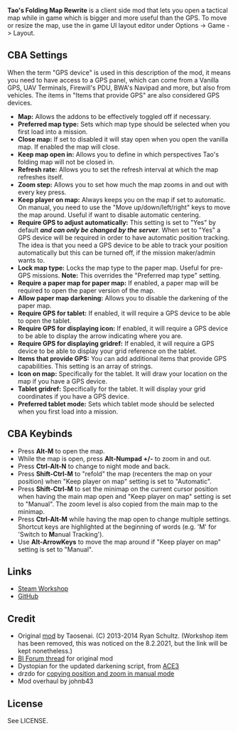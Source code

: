 **Tao's Folding Map Rewrite** is a client side mod that lets you open a tactical map while in game which is bigger and more useful than the GPS. To move or resize the map, use the in game UI layout editor under Options -> Game -> Layout.

<h2>CBA Settings</h2>

When the term "GPS device" is used in this description of the mod, it means you need to have access to a GPS panel, which can come from a Vanilla GPS, UAV Terminals, Firewill's PDU, BWA's Navipad and more, but also from vehicles.
The items in "Items that provide GPS" are also considered GPS devices.

* **Map:** Allows the addons to be effectively toggled off if necessary.
* **Preferred map type:** Sets which map type should be selected when you first load into a mission.
* **Close map:** If set to disabled it will stay open when you open the vanilla map. If enabled the map will close.
* **Keep map open in:** Allows you to define in which perspectives Tao's folding map will not be closed in.
* **Refresh rate:** Allows you to set the refresh interval at which the map refreshes itself.
* **Zoom step:** Allows you to set how much the map zooms in and out with every key press.
* **Keep player on map:** Always keeps you on the map if set to automatic. On manual, you need to use the "Move up/down/left/right" keys to move the map around. Useful if want to disable automatic centering.
* **Require GPS to adjust automatically:** This setting is set to "Yes" by default ***and can only be changed by the server***.
When set to "Yes" a GPS device will be required in order to have automatic position tracking. The idea is that you need a GPS device to be able to track your position automatically but this can be turned off, if the mission maker/admin wants to.
* **Lock map type:** Locks the map type to the paper map. Useful for pre-GPS missions. **Note:** This overrides the "Preferred map type" setting.
* **Require a paper map for paper map:** If enabled, a paper map will be required to open the paper version of the map.
* **Allow paper map darkening:** Allows you to disable the darkening of the paper map.
* **Require GPS for tablet:** If enabled, it will require a GPS device to be able to open the tablet.
* **Require GPS for displaying icon:** If enabled, it will require a GPS device to be able to display the arrow indicating where you are.
* **Require GPS for displaying gridref:** If enabled, it will require a GPS device to be able to display your grid reference on the tablet.
* **Items that provide GPS:** You can add additional items that provide GPS capabilities. This setting is an array of strings.
* **Icon on map:** Specifically for the tablet. It will draw your location on the map if you have a GPS device.
* **Tablet gridref:** Specifically for the tablet. It will display your grid coordinates if you have a GPS device.
* **Preferred tablet mode:** Sets which tablet mode should be selected when you first load into a mission.

<h2>CBA Keybinds</h2>

* Press **Alt-M** to open the map.
* While the map is open, press **Alt-Numpad +/-** to zoom in and out.
* Press **Ctrl-Alt-N** to change to night mode and back.
* Press **Shift-Ctrl-M** to "refold" the map (recenters the map on your position) when "Keep player on map" setting is set to "Automatic".
* Press **Shift-Ctrl-M** to set the minimap on the current cursor position when having the main map open and "Keep player on map" setting is set to "Manual". The zoom level is also copied from the main map to the minimap.
* Press **Ctrl-Alt-M** while having the map open to change multiple settings. Shortcut keys are highlighted at the beginning of words (e.g. 'M' for 'Switch to **M**anual Tracking').
* Use **Alt-ArrowKeys** to move the map around if "Keep player on map" setting is set to "Manual".

<h2>Links</h2>

* [Steam Workshop](https://steamcommunity.com/sharedfiles/filedetails/?id=2110586494)
* [GitHub](https://github.com/johnb432/Tao-folding-map)

<h2>Credit</h2>

* Original [mod](https://steamcommunity.com/sharedfiles/filedetails/?id=1207709270&searchtext=tao%27s) by Taosenai. (C) 2013-2014 Ryan Schultz. (Workshop item has been removed, this was noticed on the 8.2.2021, but the link will be kept nonetheless.)
* [BI Forum thread](http://forums.bistudio.com/showthread.php?148517-Tao-Folding-Map) for original mod
* Dystopian for the updated darkening script, from [ACE3](https://github.com/acemod/ACE3/blob/master/addons/map/functions/fnc_determineMapLight.sqf)
* drzdo for [copying position and zoom in manual mode](https://github.com/johnb432/Tao-folding-map/issues/17)
* Mod overhaul by johnb43

<h2>License</h2>

See LICENSE.
